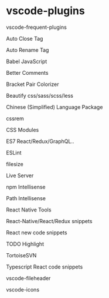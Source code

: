 # vscode-plugins
vscode-frequent-plugins

Auto Close Tag

Auto Rename Tag

Babel JavaScript

Better Comments

Bracket Pair Colorizer

Beautify css/sass/scss/less

Chinese (Simplified) Language Package

cssrem

CSS Modules

ES7 React/Redux/GraphQL..

ESLint

filesize

Live Server

npm Intellisense

Path Intellisense

React Native Tools

React-Native/React/Redux snippets

React new code snippets

TODO Highlight

TortoiseSVN

Typescript React code snippets

vscode-fileheader

vscode-icons

